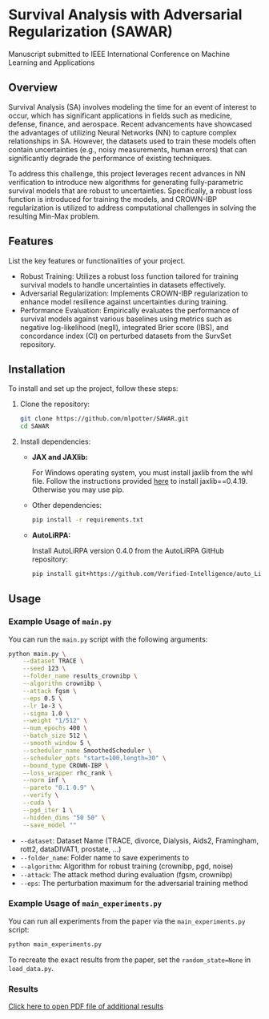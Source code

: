 # Survival Analysis with Adversarial Regularization (SAWAR)

Manuscript submitted to IEEE International Conference on Machine Learning and Applications

## Overview

Survival Analysis (SA) involves modeling the time for an event of interest to occur, which has significant applications in fields such as medicine, defense, finance, and aerospace. Recent advancements have showcased the advantages of utilizing Neural Networks (NN) to capture complex relationships in SA. However, the datasets used to train these models often contain uncertainties (e.g., noisy measurements, human errors) that can significantly degrade the performance of existing techniques.

To address this challenge, this project leverages recent advances in NN verification to introduce new algorithms for generating fully-parametric survival models that are robust to uncertainties. Specifically, a robust loss function is introduced for training the models, and CROWN-IBP regularization is utilized to address computational challenges in solving the resulting Min-Max problem.

## Features

List the key features or functionalities of your project.

- Robust Training: Utilizes a robust loss function tailored for training survival models to handle uncertainties in datasets effectively.
- Adversarial Regularization: Implements CROWN-IBP regularization to enhance model resilience against uncertainties during training.
- Performance Evaluation: Empirically evaluates the performance of survival models against various baselines using metrics such as negative log-likelihood (negll), integrated Brier score (IBS), and concordance index (CI) on perturbed datasets from the SurvSet repository.

## Installation

To install and set up the project, follow these steps:

1. Clone the repository:
    ```bash
    git clone https://github.com/mlpotter/SAWAR.git
    cd SAWAR
    ```

2. Install dependencies:

   - **JAX and JAXlib:**
   
     For Windows operating system, you must install jaxlib from the whl file. Follow the instructions provided [here](https://github.com/cloudhan/jax-windows-builder) to install jaxlib==0.4.19. Otherwise you may use pip.

   - Other dependencies:
     ```bash
     pip install -r requirements.txt
     ```
     
   - **AutoLiRPA:**

     Install AutoLiRPA version 0.4.0 from the AutoLiRPA GitHub repository:
     ```bash
     pip install git+https://github.com/Verified-Intelligence/auto_LiRPA.git
     ```



## Usage

### Example Usage of `main.py`

You can run the `main.py` script with the following arguments:

```bash
python main.py \
    --dataset TRACE \
    --seed 123 \
    --folder_name results_crownibp \
    --algorithm crownibp \
    --attack fgsm \
    --eps 0.5 \
    --lr 1e-3 \
    --sigma 1.0 \
    --weight "1/512" \
    --num_epochs 400 \
    --batch_size 512 \
    --smooth_window 5 \
    --scheduler_name SmoothedScheduler \
    --scheduler_opts "start=100,length=30" \
    --bound_type CROWN-IBP \
    --loss_wrapper rhc_rank \
    --norm inf \
    --pareto "0.1 0.9" \
    --verify \
    --cuda \
    --pgd_iter 1 \
    --hidden_dims "50 50" \
    --save_model ""
```
- `--dataset`: Dataset Name (TRACE, divorce, Dialysis, Aids2, Framingham, rott2, dataDIVAT1, prostate, ...)
- `--folder_name`: Folder name to save experiments to
- `--algorithm`: Algorithm for robust training (crownibp, pgd, noise)
- `--attack`: The attack method during evaluation (fgsm, crownibp)
- `--eps`: The perturbation maximum for the adversarial training method

### Example Usage of `main_experiments.py`

You can run all experiments from the paper via the `main_experiments.py` script:

```bash
python main_experiments.py
```

To recreate the exact results from the paper, set the `random_state=None` in ```load_data.py```.

### Results
[Click here to open PDF file of additional results](SAWAR_appendix)

[//]: # (<iframe src="https://github.com/username/repository/blob/main/path/to/yourfile.pdf" width="600" height="800"></iframe>)
